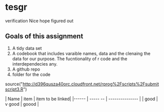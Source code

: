 # tesgr
verification 
Nice hope figured out

## Goals of this assignment
1. A tidy data set
2. A codebook that includes varaible names, data and the clenaing the data for our purpose. The fucntionality of r code and the interdependecies any.
3. A github repo 
4. folder for the code 

source("http://d396qusza40orc.cloudfront.net/rprog%2Fscripts%2Fsubmitscript3.R")

| Name  |   item   | item to be linked|
|------ | ----- -- | ---------------  |
| good  | v good   | goood            |
